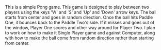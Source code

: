 This is a simple Pong game.
This game is designed to play between two players using the keys 'W' and 'S' and 'Up' and 'Down' arrow keys. The ball starts from center and goes in random direction.
Once the ball hits Paddle One, it bounces back to the Paddle Two's side. If it misses and goes out of the window, Player One scores and other way around for Player Two. 
I plan to work on how to make it Single Player game and against Computer, along with how to make the ball come from random direction rather than starting from center.
